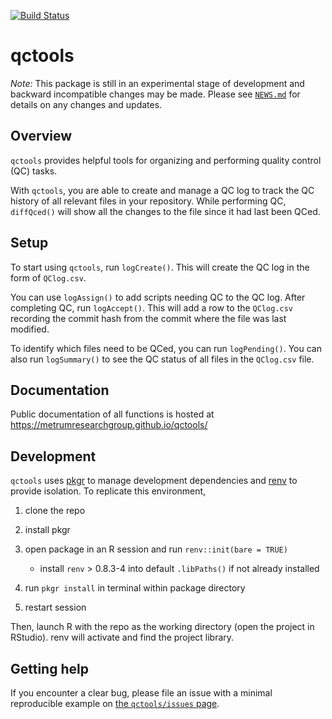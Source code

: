 
<!-- README.md is generated from README.Rmd. Please edit that file -->
<!-- badges: start -->

[![Build
Status](https://github.com/metrumresearchgroup/qctools/actions/workflows/main.yaml/badge.svg)](https://github.com/metrumresearchgroup/qctools/actions/workflows/main.yaml)
<!-- badges: end -->

# qctools

*Note:* This package is still in an experimental stage of development
and backward incompatible changes may be made. Please see
[`NEWS.md`](https://github.com/metrumresearchgroup/qctools/blob/main/NEWS.md)
for details on any changes and updates.

## Overview

`qctools` provides helpful tools for organizing and performing quality
control (QC) tasks.

With `qctools`, you are able to create and manage a QC log to track the
QC history of all relevant files in your repository. While performing
QC, `diffQced()` will show all the changes to the file since it had last
been QCed.

## Setup

To start using `qctools`, run `logCreate()`. This will create the QC log
in the form of `QClog.csv`.

You can use `logAssign()` to add scripts needing QC to the QC log. After
completing QC, run `logAccept()`. This will add a row to the `QClog.csv`
recording the commit hash from the commit where the file was last
modified.

To identify which files need to be QCed, you can run `logPending()`. You
can also run `logSummary()` to see the QC status of all files in the
`QClog.csv` file.

## Documentation

Public documentation of all functions is hosted at
<https://metrumresearchgroup.github.io/qctools/>

## Development

`qctools` uses [pkgr](https://github.com/metrumresearchgroup/pkgr) to
manage development dependencies and
[renv](https://rstudio.github.io/renv/) to provide isolation. To
replicate this environment,

1.  clone the repo

2.  install pkgr

3.  open package in an R session and run `renv::init(bare = TRUE)`

    -   install `renv` \> 0.8.3-4 into default `.libPaths()` if not
        already installed

4.  run `pkgr install` in terminal within package directory

5.  restart session

Then, launch R with the repo as the working directory (open the project
in RStudio). renv will activate and find the project library.

## Getting help

If you encounter a clear bug, please file an issue with a minimal
reproducible example on [the `qctools/issues`
page](https://github.com/metrumresearchgroup/qctools/issues).
